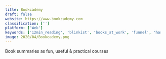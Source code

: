 ```yaml
---
title: Bookcademy
draft: false 
website: https://www.bookcademy.com
classification: ['']
platform: ['Web']
keywords: ['12min_reading', 'blinkist', 'books_at_work', 'funnel', 'hardbound', 'instaread', 'postepic', 'quiddity', 'skimcast', 'snip', 'summerian', 'simplebooklet', 'wits.io']
image: 2020/04/Bookcademy.png
---
```

Book summaries as fun, useful & practical courses